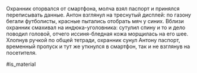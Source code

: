 Охранник оторвался от смартфона, молча взял паспорт и принялся переписывать данные. Антон взглянул на треснутый дисплей: по газону бегали футболисты, красные пытались отобрать мяч у синих. Вблизи охранник смахивал на индюка-уголовника: сутулил спину и то и дело поводил головой, отчего иссиня-бледная кожа морщилась на его шее.  Хлопнув ручкой по общей тетради, охранник сунул Антону паспорт, временный пропуск и тут же уткнулся в смартфон, так и не взглянув на посетителя. 

#is_material
